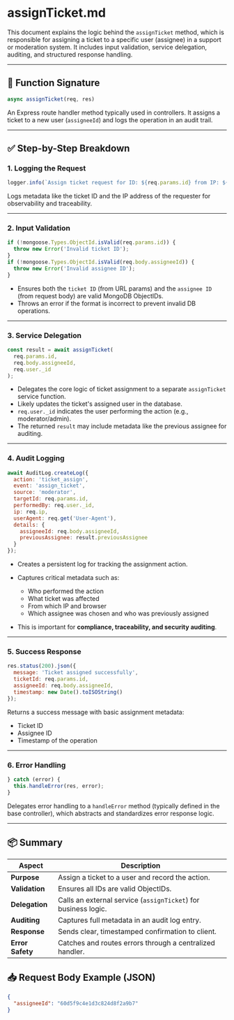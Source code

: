 # assignTicket.md

This document explains the logic behind the `assignTicket` method, which is responsible for assigning a ticket to a specific user (assignee) in a support or moderation system. It includes input validation, service delegation, auditing, and structured response handling.

---

## 🔧 Function Signature
```js
async assignTicket(req, res)
````

An Express route handler method typically used in controllers. It assigns a ticket to a new user (`assigneeId`) and logs the operation in an audit trail.

---

## ✅ Step-by-Step Breakdown

### 1. **Logging the Request**

```js
logger.info(`Assign ticket request for ID: ${req.params.id} from IP: ${req.ip}`);
```

Logs metadata like the ticket ID and the IP address of the requester for observability and traceability.

---

### 2. **Input Validation**

```js
if (!mongoose.Types.ObjectId.isValid(req.params.id)) {
  throw new Error('Invalid ticket ID');
}
if (!mongoose.Types.ObjectId.isValid(req.body.assigneeId)) {
  throw new Error('Invalid assignee ID');
}
```

* Ensures both the `ticket ID` (from URL params) and the `assignee ID` (from request body) are valid MongoDB ObjectIDs.
* Throws an error if the format is incorrect to prevent invalid DB operations.

---

### 3. **Service Delegation**

```js
const result = await assignTicket(
  req.params.id,
  req.body.assigneeId,
  req.user._id
);
```

* Delegates the core logic of ticket assignment to a separate `assignTicket` service function.
* Likely updates the ticket's assigned user in the database.
* `req.user._id` indicates the user performing the action (e.g., moderator/admin).
* The returned `result` may include metadata like the previous assignee for auditing.

---

### 4. **Audit Logging**

```js
await AuditLog.createLog({
  action: 'ticket_assign',
  event: 'assign_ticket',
  source: 'moderator',
  targetId: req.params.id,
  performedBy: req.user._id,
  ip: req.ip,
  userAgent: req.get('User-Agent'),
  details: {
    assigneeId: req.body.assigneeId,
    previousAssignee: result.previousAssignee
  }
});
```

* Creates a persistent log for tracking the assignment action.
* Captures critical metadata such as:

  * Who performed the action
  * What ticket was affected
  * From which IP and browser
  * Which assignee was chosen and who was previously assigned
* This is important for **compliance, traceability, and security auditing**.

---

### 5. **Success Response**

```js
res.status(200).json({
  message: 'Ticket assigned successfully',
  ticketId: req.params.id,
  assigneeId: req.body.assigneeId,
  timestamp: new Date().toISOString()
});
```

Returns a success message with basic assignment metadata:

* Ticket ID
* Assignee ID
* Timestamp of the operation

---

### 6. **Error Handling**

```js
} catch (error) {
  this.handleError(res, error);
}
```

Delegates error handling to a `handleError` method (typically defined in the base controller), which abstracts and standardizes error response logic.

---

## 📦 Summary

| Aspect           | Description                                                    |
| ---------------- | -------------------------------------------------------------- |
| **Purpose**      | Assign a ticket to a user and record the action.               |
| **Validation**   | Ensures all IDs are valid ObjectIDs.                           |
| **Delegation**   | Calls an external service (`assignTicket`) for business logic. |
| **Auditing**     | Captures full metadata in an audit log entry.                  |
| **Response**     | Sends clear, timestamped confirmation to client.               |
| **Error Safety** | Catches and routes errors through a centralized handler.       |

## 📥 Request Body Example (JSON)
```json
{
  "assigneeId": "60d5f9c4e1d3c824d8f2a9b7"
}
